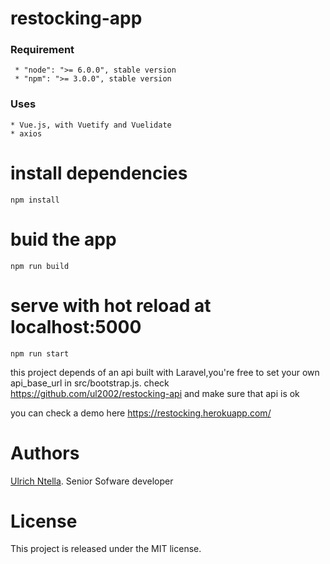 # restocking-app


### Requirement
```
 * "node": ">= 6.0.0", stable version
 * "npm": ">= 3.0.0", stable version

 ```

### Uses
```
* Vue.js, with Vuetify and Vuelidate
* axios

```

# install dependencies
```
npm install

```
# buid the app
```
npm run build

```

# serve with hot reload at localhost:5000
```
npm run start

```
this project depends of an api built with Laravel,you're free to set your own api_base_url in src/bootstrap.js. check https://github.com/ul2002/restocking-api and make sure that  api is ok

you can check a demo here https://restocking.herokuapp.com/ 

# Authors
  [Ulrich Ntella](https://www.linkedin.com/in/ulrichsoft/). Senior Sofware developer

# License
This project is released under the MIT license.




